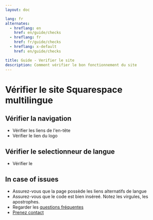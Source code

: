 ```yaml
---
layout: doc

lang: fr
alternates:
  - hreflang: en
    href: en/guide/checks
  - hreflang: fr
    href: fr/guide/checks
  - hreflang: x-default
    href: en/guide/checks

title: Guide - Verifier le site
description: Comment vérifier le bon fonctionnement du site
---
```


# Vérifier le site Squarespace multilingue


## Vérifier la navigation

- Vérifier les liens de l'en-tête
- Vérifier le lien du logo

## Vérifier le selectionneur de langue

- Vérifier le


## In case of issues

- Assurez-vous que la page possède les liens alternatifs de langue
- Assurez-vous que le code est bien inséreé. Notez les virgules, les apostrophes.
- Regarder les [questions fréquentes](../faq.md)
- [Prenez contact](../contact.md)


